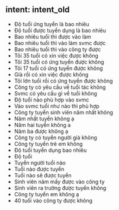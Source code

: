 ## intent: intent_old
- Độ tuổi ứng tuyển là bao nhiêu
- Độ tuổi được tuyển dụng là bao nhiêu
- Bao nhiêu tuổi thì được vào làm
- Bao nhiêu tuổi thì vào làm svmc được
- Bao nhiêu tuổi thì vào công ty được
- Tôi 35 tuổi có xin việc được không
- Tôi 35 tuổi có ứng tuyển được không
- Tôi 17 tuổi có ứng tuyển được không
- Già rồi có xin việc được không
- Tôi lớn tuổi rồi có ứng tuyển được không
- Công ty có yêu cầu về tuổi tác không
- Svmc có yêu cầu gì vể tuổi không
- Độ tuổi nào phù hợp vào svmc
- Vào svmc tuổi như nào thì phù hợp
- Công ty tuyển sinh viên năm nhất không 
- Năm nhất tuyển không ạ
- Năm hai tuyển không a
- Năm ba được không ạ
- Công ty có tuyển người già không
- Công ty tuyển trẻ em không
- Độ tuổi tuyển dụng bao nhiêu
- Độ tuổi 
- Tuyển người tuổi nào
- Tuổi nào được tuyển
- Tuổi nào sẽ được tuyển
- Sinh viên năm mấy được vào công ty
- Sinh viên ra trường được tuyển không
- Công ty tuyển em không ạ
- 40 tuổi vào công ty được không
